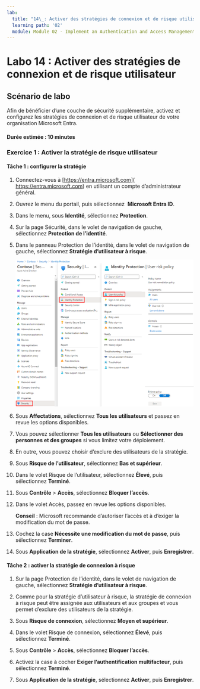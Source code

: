 ```yaml
---
lab:
  title: "14\_: Activer des stratégies de connexion et de risque utilisateur"
  learning path: '02'
  module: Module 02 - Implement an Authentication and Access Management Solution
---
```


# Labo 14 : Activer des stratégies de connexion et de risque utilisateur

## Scénario de labo

Afin de bénéficier d’une couche de sécurité supplémentaire, activez et configurez les stratégies de connexion et de risque utilisateur de votre organisation Microsoft Entra.

#### Durée estimée : 10 minutes


### Exercice 1 : Activer la stratégie de risque utilisateur

#### Tâche 1 : configurer la stratégie

1. Connectez-vous à [https://entra.microsoft.com]( https://entra.microsoft.com) en utilisant un compte d’administrateur général.

2. Ouvrez le menu du portail, puis sélectionnez  **Microsoft Entra ID**.

3. Dans le menu, sous **Identité**, sélectionnez **Protection**.

4. Sur la page Sécurité, dans le volet de navigation de gauche, sélectionnez **Protection de l’identité**.

5. Dans le panneau Protection de l’identité, dans le volet de navigation de gauche, sélectionnez **Stratégie d’utilisateur à risque**.

    ![Image de l’écran affichant la page Stratégie d’utilisateur à risque et le chemin de navigation en surbrillance](./media/lp2-mod4-browse-to-identity-protection.png)

6. Sous **Affectations**, sélectionnez **Tous les utilisateurs** et passez en revue les options disponibles.

7. Vous pouvez sélectionner **Tous les utilisateurs** ou **Sélectionner des personnes et des groupes** si vous limitez votre déploiement.

8. En outre, vous pouvez choisir d’exclure des utilisateurs de la stratégie.

9. Sous **Risque de l’utilisateur**, sélectionnez **Bas et supérieur**.

10. Dans le volet Risque de l’utilisateur, sélectionnez **Élevé**, puis sélectionnez **Terminé**.

11. Sous **Contrôle** > **Accès**, sélectionnez **Bloquer l’accès**.

12. Dans le volet Accès, passez en revue les options disponibles.

    **Conseil** : Microsoft recommande d’autoriser l’accès et à d’exiger la modification du mot de passe.

13. Cochez la case **Nécessite une modification du mot de passe**, puis sélectionnez **Terminer**.

14. Sous **Application de la stratégie**, sélectionnez **Activer**, puis **Enregistrer**.

#### Tâche 2 : activer la stratégie de connexion à risque

1. Sur la page Protection de l’identité, dans le volet de navigation de gauche, sélectionnez **Stratégie d’utilisateur à risque**.

2. Comme pour la stratégie d’utilisateur à risque, la stratégie de connexion à risque peut être assignée aux utilisateurs et aux groupes et vous permet d’exclure des utilisateurs de la stratégie.

3. Sous **Risque de connexion**, sélectionnez **Moyen et supérieur**.

4. Dans le volet Risque de connexion, sélectionnez **Élevé**, puis sélectionnez **Terminé**.

5. Sous **Contrôle** > **Accès**, sélectionnez **Bloquer l’accès**.

6. Activez la case à cocher **Exiger l’authentification multifacteur**, puis sélectionnez **Terminé**.

7. Sous **Application de la stratégie**, sélectionnez **Activer**, puis **Enregistrer**.
